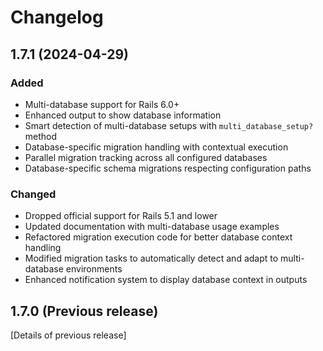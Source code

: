 # Changelog

## 1.7.1 (2024-04-29)

### Added
- Multi-database support for Rails 6.0+
- Enhanced output to show database information
- Smart detection of multi-database setups with `multi_database_setup?` method
- Database-specific migration handling with contextual execution
- Parallel migration tracking across all configured databases
- Database-specific schema migrations respecting configuration paths

### Changed
- Dropped official support for Rails 5.1 and lower
- Updated documentation with multi-database usage examples
- Refactored migration execution code for better database context handling
- Modified migration tasks to automatically detect and adapt to multi-database environments
- Enhanced notification system to display database context in outputs

## 1.7.0 (Previous release)

[Details of previous release] 
